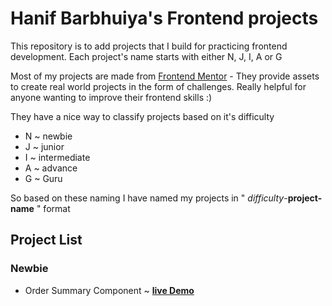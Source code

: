 # Hanif Barbhuiya's Frontend projects

This repository is to add projects that I build for practicing frontend development.
Each project's name starts with either N, J, I, A or G

Most of my projects are made from [Frontend Mentor](https://www.frontendmentor.io/home) - They provide assets to create real world projects in the form of challenges. Really helpful for anyone wanting to improve their frontend skills :)  

They have a nice way to classify projects based on it's difficulty
 - N ~ newbie
 - J ~ junior
 - I ~ intermediate
 - A ~ advance
 - G ~ Guru

So based on these naming I have named my projects in " _difficulty_-**project-name** " format

## Project List
### Newbie
 - Order Summary Component ~ [**live Demo**](https://1hanif1.github.io/Frontend-Projects/N-Order-Summary-Component/)
